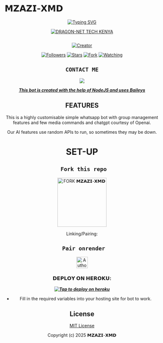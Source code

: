 
# 𝗠𝗭𝗔𝗭𝗜-𝗫𝗠𝗗
<div align="center">
<a href="https://git.io/typing-svg"><img src="https://readme-typing-svg.demolab.com?font=Black+Ops+One&size=50&pause=1000&color=1BAFBAFF&center=true&width=910&height=100&lines=THIS  IS+DRAGON-XMD;MULTI+DEVICE+WHATSAPP+BOT;CREATED+BY+DRAGON;PUBLIC+RELEASED; ...;TEAM DRAGON-XMD." alt="Typing SVG" /></a>
  </p>
  
<p align="center">

[![DRAGON-NET TECH KENYA](https://github.com/Viniznimco.png?lenght=50width=50)](https://github.com/Viniznimco)
</p>
<p align="center">
  <a href="#"><img src="http://readme-typing-svg.herokuapp.com?color=d1fa02&center=true&vCenter=true&multiline=false&lines=DRAGON+WHATSAPP+BOT" alt="">
</p>
<p align="center">
<a href="#"><img title="Creator" src="https://img.shields.io/badge/Creator-𝗠𝗭𝗔𝗭𝗜-blue.svg?style=for-the-badge&logo=github"></a>
</p>
<p align="center">
<a href="https://github.com/Viniznimco?tab=followers"><img title="Followers" src="https://img.shields.io/github/followers/Viniznimco?label=Followers&style=social"></a>
<a href="https://github.com/Viniznimco/DRAGON-XMD/stargazers/"><img title="Stars" src="https://img.shields.io/github/stars/Viniznimco/DRAGON-XMD?&style=social"></a>
<a href="https://github.com/Viniznimco/DRAGON-XMD/network/members"><img title="Fork" src="https://img.shields.io/github/forks/Viniznimco/DRAGON-XMD?style=social"></a>
<a href="https://github.com/Viniznimco/DRAGON-XMD/watchers"><img title="Watching" src="https://img.shields.io/github/watchers/Viniznimco/DRAGON-XMD?label=Watching&style=social"></a>
</p>
 

## ```CONTACT ME```

<p align="center">

<a href="https://api.whatsapp.com/send?phone=254741388986&text=Hello+𝗠𝗭𝗔𝗭𝗜"><img src="https://img.shields.io/badge/Contact 𝗠𝗭𝗔𝗭𝗜༆-25D366?style=for-the-badge&logo=whatsapp&logoColor=white" />


***This bot is created with the help of NodeJS and uses [Baileys](https://github.com/whiskeysockets/Baileys)***

## FEATURES
This is a highly customisable simple whatsapp bot with group management features and few media commands and chatgpt courtesy of Openai.

Our AI features use random APIs to run, so sometimes they may be down.

# SET-UP

## ` Fork this repo`
<p align="centre">
<a href="https://github.com/Viniznimco/DRAGON-XMD/fork"><img src="https://img.shields.io/badge/Fork%20Create-purple?style=for-the-badge&logo=github" alt="FORK 𝗠𝗭𝗔𝗭𝗜-𝗫𝗠𝗗" width="160"></a>
<p/>
  
Linking/Pairing:
## ` Pair onrender`
<p align="centre">
<a href="https://mzazi-xmd-cjp7.onrender.com"><img height= "37" title="Author" src="https://img.shields.io/badge/Session-pink?style=for-the-badge&logo=render"></a>
<p/>
            

###  𝗗𝗘𝗣𝗟𝗢𝗬 𝗢𝗡 𝗛𝗘𝗥𝗢𝗞𝗨:


 ***[![Tap to deploy on heroku](https://www.herokucdn.com/deploy/button.svg)](https://dashboard.heroku.com/new?button-url=https://github.com/Viniznimco/DRAGON-XMD&template=https://github.com/Viniznimco/DRAGON-XMD.git)***
 

    

- Fill in the required variables into your hosting site for bot to work.
 </h2>
     

    
 





## License

[MIT License](https://github.com/Viniznimco/DRAGON-XMD/blob/main/LICENSE)

Copyright (c) 2025 𝗠𝗭𝗔𝗭𝗜-𝗫𝗠𝗗 


